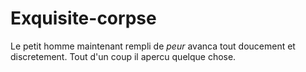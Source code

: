 # Exquisite-corpse



Le petit homme maintenant rempli de *peur* avanca 
tout doucement et discretement. Tout d'un coup il apercu
quelque chose.